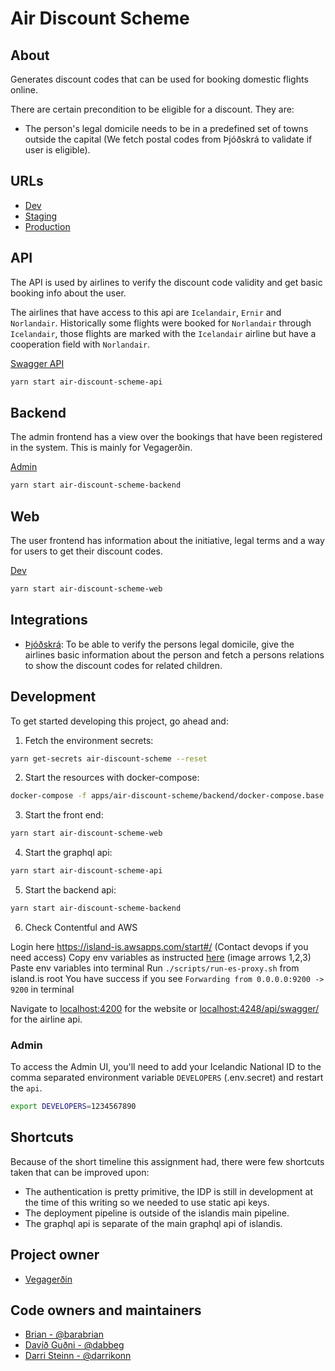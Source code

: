 # Air Discount Scheme

## About

Generates discount codes that can be used for booking domestic flights online.

There are certain precondition to be eligible for a discount. They are:

- The person's legal domicile needs to be in a predefined set of towns outside
  the capital (We fetch postal codes from Þjóðskrá to validate if user is
  eligible).

## URLs

- [Dev](https://loftbru.dev01.devland.is)
- [Staging](https://loftbru.staging01.devland.is)
- [Production](https://loftbru.island.is)

## API

The API is used by airlines to verify the discount code validity and get basic
booking info about the user.

The airlines that have access to this api are `Icelandair`, `Ernir` and
`Norlandair`. Historically some flights were booked for `Norlandair` through
`Icelandair`, those flights are marked with the `Icelandair` airline but have a
cooperation field with `Norlandair`.

[Swagger API](https://loftbru.dev01.devland.is/api/swagger)

```bash
yarn start air-discount-scheme-api
```

## Backend

The admin frontend has a view over the bookings that have been registered in
the system. This is mainly for Vegagerðin.

[Admin](https://loftbru.dev01.devland.is/admin)

```bash
yarn start air-discount-scheme-backend
```

## Web

The user frontend has information about the initiative, legal terms and a way
for users to get their discount codes.

[Dev](https://loftbru.dev01.devland.is)

```bash
yarn start air-discount-scheme-web
```

## Integrations

- [Þjóðskrá](https://skra.is): To be able to verify the persons legal domicile,
  give the airlines basic information about the person and fetch a persons
  relations to show the discount codes for related children.

## Development

To get started developing this project, go ahead and:

1. Fetch the environment secrets:

```bash
yarn get-secrets air-discount-scheme --reset
```

2. Start the resources with docker-compose:

```bash
docker-compose -f apps/air-discount-scheme/backend/docker-compose.base.yml -f apps/air-discount-scheme/backend/docker-compose.dev.yml up
```

3. Start the front end:

```bash
yarn start air-discount-scheme-web
```

4. Start the graphql api:

```bash
yarn start air-discount-scheme-api
```

5. Start the backend api:

```bash
yarn start air-discount-scheme-backend
```

6. Check Contentful and AWS

Login here https://island-is.awsapps.com/start#/ (Contact devops if you need access)
Copy env variables as instructed [here](https://docs.devland.is/technical-overview/devops/dockerizing#troubleshooting) (image arrows 1,2,3)
Paste env variables into terminal
Run `./scripts/run-es-proxy.sh` from island.is root
You have success if you see `Forwarding from 0.0.0.0:9200 -> 9200` in terminal



Navigate to [localhost:4200](http://localhost:4200) for the website or
[localhost:4248/api/swagger/](http://localhost:4248/api/swagger/) for the
airline api.

### Admin

To access the Admin UI, you'll need to add your Icelandic National ID to the
comma separated environment variable `DEVELOPERS` (.env.secret) and restart the
`api`.

```bash
export DEVELOPERS=1234567890
```

## Shortcuts

Because of the short timeline this assignment had, there were few shortcuts
taken that can be improved upon:

- The authentication is pretty primitive, the IDP is still in development at
  the time of this writing so we needed to use static api keys.
- The deployment pipeline is outside of the islandis main pipeline.
- The graphql api is separate of the main graphql api of islandis.

## Project owner

- [Vegagerðin](http://www.vegagerdin.is)

## Code owners and maintainers

- [Brian - @barabrian](https://github.com/barabrian)
- [Davíð Guðni - @dabbeg](https://github.com/dabbeg)
- [Darri Steinn - @darrikonn](https://github.com/darrikonn)
